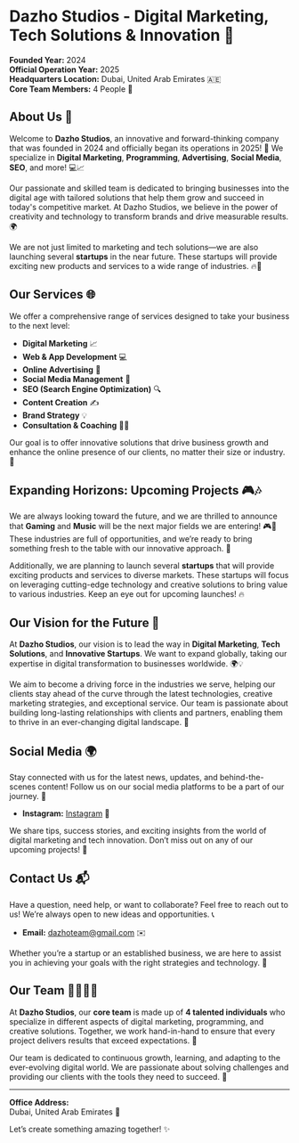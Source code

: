 # Dazho Studios - Digital Marketing, Tech Solutions & Innovation 🚀

**Founded Year:** 2024  
**Official Operation Year:** 2025  
**Headquarters Location:** Dubai, United Arab Emirates 🇦🇪  
**Core Team Members:** 4 People 👥  

## About Us 🤝

Welcome to **Dazho Studios**, an innovative and forward-thinking company that was founded in 2024 and officially began its operations in 2025! 🌟 We specialize in **Digital Marketing**, **Programming**, **Advertising**, **Social Media**, **SEO**, and more! 💻📈

Our passionate and skilled team is dedicated to bringing businesses into the digital age with tailored solutions that help them grow and succeed in today's competitive market. At Dazho Studios, we believe in the power of creativity and technology to transform brands and drive measurable results. 🌍

We are not just limited to marketing and tech solutions—we are also launching several **startups** in the near future. These startups will provide exciting new products and services to a wide range of industries. 🔥🚀

## Our Services 🌐

We offer a comprehensive range of services designed to take your business to the next level:

- **Digital Marketing** 📈  
- **Web & App Development** 💻  
- **Online Advertising** 📢  
- **Social Media Management** 📱  
- **SEO (Search Engine Optimization)** 🔍  
- **Content Creation** ✍️  
- **Brand Strategy** 💡  
- **Consultation & Coaching** 🧑‍🏫

Our goal is to offer innovative solutions that drive business growth and enhance the online presence of our clients, no matter their size or industry. 🌟

## Expanding Horizons: Upcoming Projects 🎮🎶

We are always looking toward the future, and we are thrilled to announce that **Gaming** and **Music** will be the next major fields we are entering! 🎮🎵 These industries are full of opportunities, and we’re ready to bring something fresh to the table with our innovative approach. 🚀

Additionally, we are planning to launch several **startups** that will provide exciting products and services to diverse markets. These startups will focus on leveraging cutting-edge technology and creative solutions to bring value to various industries. Keep an eye out for upcoming launches! 🔥

## Our Vision for the Future 🔮

At **Dazho Studios**, our vision is to lead the way in **Digital Marketing**, **Tech Solutions**, and **Innovative Startups**. We want to expand globally, taking our expertise in digital transformation to businesses worldwide. 🌍💡

We aim to become a driving force in the industries we serve, helping our clients stay ahead of the curve through the latest technologies, creative marketing strategies, and exceptional service. Our team is passionate about building long-lasting relationships with clients and partners, enabling them to thrive in an ever-changing digital landscape. 🌟

## Social Media 🌍

Stay connected with us for the latest news, updates, and behind-the-scenes content! Follow us on our social media platforms to be a part of our journey. 🤩

- **Instagram:** [Instagram](https://www.instagram.com/dazhostudio?igsh=bnJjNHc0dnVzd3V0) 📸

We share tips, success stories, and exciting insights from the world of digital marketing and tech innovation. Don’t miss out on any of our upcoming projects! 🚀

## Contact Us 📬

Have a question, need help, or want to collaborate? Feel free to reach out to us! We’re always open to new ideas and opportunities. 📞

- **Email:** dazhoteam@gmail.com ✉️

Whether you’re a startup or an established business, we are here to assist you in achieving your goals with the right strategies and technology. 🤝

## Our Team 👩‍💻👨‍💻

At **Dazho Studios**, our **core team** is made up of **4 talented individuals** who specialize in different aspects of digital marketing, programming, and creative solutions. Together, we work hand-in-hand to ensure that every project delivers results that exceed expectations. 💪

Our team is dedicated to continuous growth, learning, and adapting to the ever-evolving digital world. We are passionate about solving challenges and providing our clients with the tools they need to succeed. 🌟

---

**Office Address:**  
Dubai, United Arab Emirates 🏢  

Let’s create something amazing together! ✨
